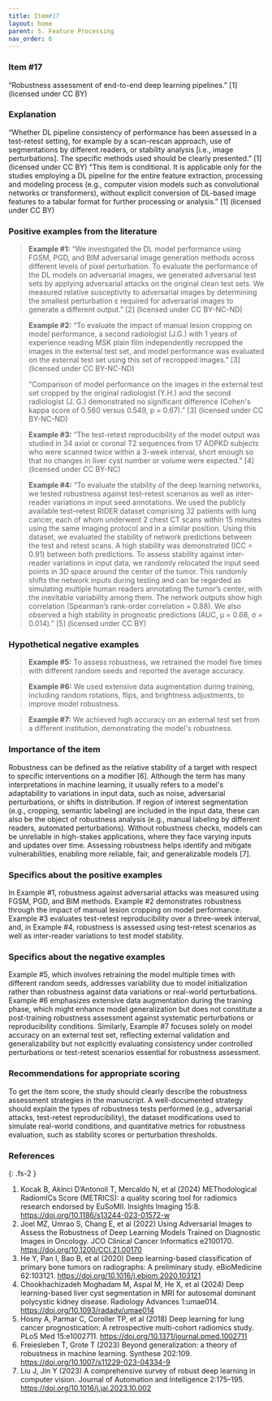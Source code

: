 ```yaml
---
title: Item#17
layout: home
parent: 5. Feature Processing
nav_order: 6
---
```


### Item #17 
“Robustness assessment of end-to-end deep learning pipelines.” [1]  (licensed under CC BY)

### Explanation
“Whether DL pipeline consistency of performance has been assessed in a test-retest setting, for example by a scan-rescan approach, use of segmentations by different readers, or stability analysis [i.e., image perturbations]. The specific methods used should be clearly presented.” [1]  (licensed under CC BY)
“This item is conditional. It is applicable only for the studies employing a DL pipeline for the entire feature extraction, processing and modeling process (e.g., computer vision models such as convolutional networks or transformers), without explicit conversion of DL-based image features to a tabular format for further processing or analysis.” [1]  (licensed under CC BY)

### Positive examples from the literature
> **Example #1:** “We investigated the DL model performance using FGSM, PGD, and BIM adversarial image generation methods across different levels of pixel perturbation. To evaluate the performance of the DL models on adversarial images, we generated adversarial test sets by applying adversarial attacks on the original clean test sets. We measured relative susceptivity to adversarial images by determining the smallest perturbation ε required for adversarial images to generate a different output.” [2] (licensed under CC BY-NC-ND)

> **Example #2:** “To evaluate the impact of manual lesion cropping on model performance, a second radiologist (J.G.) with 1 years of experience reading MSK plain film independently recropped the images in the external test set, and model performance was evaluated on the external test set using this set of recropped images.” [3] (licensed under CC BY-NC-ND)
>
>“Comparison of model performance on the images in the external test set cropped by the original radiologist (Y.H.) and the second radiologist (J. G.) demonstrated no significant difference (Cohen's kappa score of 0.560 versus 0.549, p = 0.67).” [3] (licensed under CC BY-NC-ND)

> **Example #3:** “The test-retest reproducibility of the model output was studied in 34 axial or coronal T2 sequences from 17 ADPKD subjects who were scanned twice within a 3-week interval, short enough so that no changes in liver cyst number or volume were expected.” [4] (licensed under CC BY-NC)

> **Example #4:** “To evaluate the stability of the deep learning networks, we tested robustness against test–retest scenarios as well as inter-reader variations in input seed annotations. We used the publicly available test–retest RIDER dataset comprising 32 patients with lung cancer, each of whom underwent 2 chest CT scans within 15 minutes using the same imaging protocol and in a similar position. Using this dataset, we evaluated the stability of network predictions between the test and retest scans. A high stability was demonstrated (ICC = 0.91) between both predictions.
To assess stability against inter-reader variations in input data, we randomly relocated the input seed points in 3D space around the center of the tumor. This randomly shifts the network inputs during testing and can be regarded as simulating multiple human readers annotating the tumor’s center, with the inevitable variability among them. The network outputs show high correlation (Spearman’s rank-order correlation = 0.88). We also observed a high stability in prognostic predictions (AUC, μ = 0.68, σ = 0.014).” [5] (licensed under CC BY)

### Hypothetical negative examples
> **Example #5:** To assess robustness, we retrained the model five times with different random seeds and reported the average accuracy.

> **Example #6:** We used extensive data augmentation during training, including random rotations, flips, and brightness adjustments, to improve model robustness.

> **Example #7:** We achieved high accuracy on an external test set from a different institution, demonstrating the model's robustness.

### Importance of the item
Robustness can be defined as the relative stability of a target with respect to specific interventions on a modifier [6]. Although the term has many interpretations in machine learning, it usually refers to a model's adaptability to variations in input data, such as noise, adversarial perturbations, or shifts in distribution. If region of interest segmentation (e.g., cropping, semantic labeling) are included in the input data, these can also be the object of robustness analysis (e.g., manual labeling by different readers, automated perturbations). Without robustness checks, models can be unreliable in high-stakes applications, where they face varying inputs and updates over time. Assessing robustness helps identify and mitigate vulnerabilities, enabling more reliable, fair, and generalizable models [7].

### Specifics about the positive examples
In Example #1, robustness against adversarial attacks was measured using FGSM, PGD, and BIM methods.  Example #2 demonstrates robustness through the impact of manual lesion cropping on model performance. Example #3 evaluates test-retest reproducibility over a three-week interval, and, in Example #4, robustness is assessed using test-retest scenarios as well as inter-reader variations to test model stability. 

### Specifics about the negative examples
Example #5, which involves retraining the model multiple times with different random seeds, addresses variability due to model initialization rather than robustness against data variations or real-world perturbations. Example #6 emphasizes extensive data augmentation during the training phase, which might enhance model generalization but does not constitute a post-training robustness assessment against systematic perturbations or reproducibility conditions. Similarly, Example #7 focuses solely on model accuracy on an external test set, reflecting external validation and generalizability but not explicitly evaluating consistency under controlled perturbations or test-retest scenarios essential for robustness assessment.

### Recommendations for appropriate scoring
To get the item score, the study should clearly describe the robustness assessment strategies in the manuscript. A well-documented strategy should explain the types of robustness tests performed (e.g., adversarial attacks, test-retest reproducibility), the dataset modifications used to simulate real-world conditions, and quantitative metrics for robustness evaluation, such as stability scores or perturbation thresholds.

### References

{: .fs-2 }

1. 	Kocak B, Akinci D’Antonoli T, Mercaldo N, et al (2024) METhodological RadiomICs Score (METRICS): a quality scoring tool for radiomics research endorsed by EuSoMII. Insights Imaging 15:8. https://doi.org/10.1186/s13244-023-01572-w
2. 	Joel MZ, Umrao S, Chang E, et al (2022) Using Adversarial Images to Assess the Robustness of Deep Learning Models Trained on Diagnostic Images in Oncology. JCO Clinical Cancer Informatics e2100170. https://doi.org/10.1200/CCI.21.00170
3. 	He Y, Pan I, Bao B, et al (2020) Deep learning-based classification of primary bone tumors on radiographs: A preliminary study. eBioMedicine 62:103121. https://doi.org/10.1016/j.ebiom.2020.103121
4. 	Chookhachizadeh Moghadam M, Aspal M, He X, et al (2024) Deep learning-based liver cyst segmentation in MRI for autosomal dominant polycystic kidney disease. Radiology Advances 1:umae014. https://doi.org/10.1093/radadv/umae014
5. 	Hosny A, Parmar C, Coroller TP, et al (2018) Deep learning for lung cancer prognostication: A retrospective multi-cohort radiomics study. PLoS Med 15:e1002711. https://doi.org/10.1371/journal.pmed.1002711
6. 	Freiesleben T, Grote T (2023) Beyond generalization: a theory of robustness in machine learning. Synthese 202:109. https://doi.org/10.1007/s11229-023-04334-9
7. 	Liu J, Jin Y (2023) A comprehensive survey of robust deep learning in computer vision. Journal of Automation and Intelligence 2:175–195. https://doi.org/10.1016/j.jai.2023.10.002



